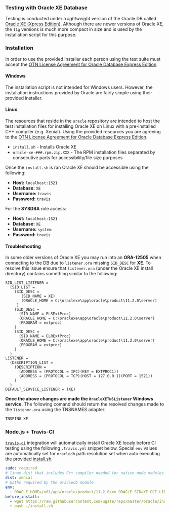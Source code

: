 ### Testing with Oracle XE Database
Testing is conducted under a _lightweight_ version of the Oracle DB called [Oracle XE (Xpress Edition)](https://www.oracle.com/database/technologies/appdev/xe.html). Although there are newer versions of Oracle XE, the `11g` versions is much more compact in size and is used by the installation script for this purpose.

### Installation
In order to use the provided installer each person using the test suite must accept the [OTN License Agreement for Oracle Database Express Edition](https://www.oracle.com/downloads/licenses/database-11g-express-license.html).

#### Windows
The installation script is not intended for Windows users. However, the installation instructions provided by Oracle are fairly simple using their provided installer.

#### Linux
The resources that reside in the `oracle` repository are intended to host the test installation files for installing Oracle XE on Linux with a pre-installed C++ compiler (e.g. Xenial). Using the provided resources you are agreeing to the [OTN License Agreement for Oracle Database Express Edition](https://www.oracle.com/downloads/licenses/database-11g-express-license.html).

- `install.sh` - Installs Oracle XE
- `oracle-xe-###.rpm.zip.XXX` - The RPM installation files separated by consecutive parts for accessibility/file size purposes

Once the `install.sh` is ran Oracle XE should be accessible using the following:

- __Host:__ `localhost:1521`
- __Database:__ `XE`
- __Username:__ `travis`
- __Password:__ `travis`

For the __SYSDBA__ role access:

- __Host:__ `localhost:1521`
- __Database:__ `XE`
- __Username:__ `system`
- __Password:__ `travis`

#### Troubleshooting
In some older versions of Oracle XE you may run into an __ORA-12505__ when connecting to the DB due to `listener.ora` missing `SID_DESC` for __XE__. To resolve this issue ensure that `listener.ora` (under the Oracle XE install directory) contains something similar to the following:

```tns
SID_LIST_LISTENER =
  (SID_LIST =
    (SID_DESC =
       (SID_NAME = XE)
       (ORACLE_HOME = C:\oraclexe\app\oracle\product\11.2.0\server)
     )
    (SID_DESC =
      (SID_NAME = PLSExtProc)
      (ORACLE_HOME = C:\oraclexe\app\oracle\product\11.2.0\server)
      (PROGRAM = extproc)
    )
    (SID_DESC =
      (SID_NAME = CLRExtProc)
      (ORACLE_HOME = C:\oraclexe\app\oracle\product\11.2.0\server)
      (PROGRAM = extproc)
    )
  )
LISTENER =
  (DESCRIPTION_LIST =
    (DESCRIPTION =
      (ADDRESS = (PROTOCOL = IPC)(KEY = EXTPROC1))
      (ADDRESS = (PROTOCOL = TCP)(HOST = 127.0.0.1)(PORT = 1521))
    )
  )
DEFAULT_SERVICE_LISTENER = (XE)
```

__Once the above changes are made the `OracleXETNSListener` Windows service.__ The following comand should return the resolved changes made to the `listener.ora` using the TNSNAMES adapter:

```cmd
TNSPING XE
```


### Node.js + Travis-CI
[`travis-ci`](https://travis-ci.com/) integration will automatically install Oracle XE localy before CI testing using the following  `.travis.yml` snippet below. Special `env` values are automatically set for `oracledb` path resolution set when auto executing the provided [install.sh](https://raw.githubusercontent.com/ugate/repo/master/oracle/install.sh).

```yaml
sudo: required
# linux dist that includes C++ compiler needed for native node modules
dist: xenial
# paths required by the oracledb module
env:
  - ORACLE_HOME=/u01/app/oracle/product/11.2.0/xe ORACLE_SID=XE OCI_LIB_DIR=/u01/app/oracle/product/11.2.0/xe/lib LD_LIBRARY_PATH=/u01/app/oracle/product/11.2.0/xe/lib
before_install:
  - wget https://raw.githubusercontent.com/ugate/repo/master/oracle/install.sh
  - bash ./install.sh
```